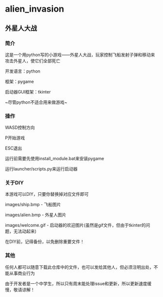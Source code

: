 # alien_invasion

## 外星人大战

### 简介

这是一个用python写的小游戏——外星人大战，玩家控制飞船发射子弹和移动来攻击外星人，使它们全部死亡

开发语言：python

框架：pygame

启动器GUI框架：tkinter

~尽管python不适合用来做游戏~

### 操作

WASD控制方向

P开始游戏

ESC退出

运行前需要先使用install_module.bat来安装pygame

运行launcher/scripts.py来运行启动器

### 关于DIY

本游戏可以DIY，只要你替换掉对应文件即可

  images/ship.bmp - 飞船图片
  
  images/alien.bmp - 外星人图片
  
  images/welcome.gif - 启动器的欢迎图片(虽然是gif文件，但由于tkinter的问题，无法动起来)

在DIY前，记得备份，以免删除重要文件！

### 其他
任何人都可以随意下载此仓库中的文件，也可以发给其他人，但必须注明出处，不能从事商业行为


由于开发者是一个中学生，所以只有周末能处理issue和更新，所以更新速度缓慢，敬请谅解！
